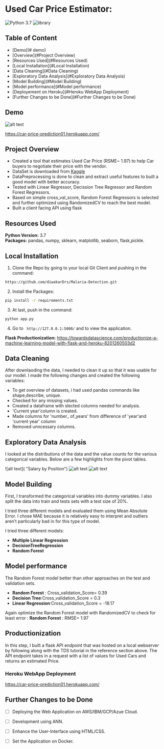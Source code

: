 # Used Car Price Estimator: 
 ![Python 3.7](https://img.shields.io/badge/Python-3.7-brightgreen.svg) ![library](https://img.shields.io/badge/Library-sklearn-orange.svg)
## Table of Content
  * [Demo](# demo)
  * [Overview](#Project Overview)
  * [Resources Used](#Resources Used)
  * [Local Installation](#Local Installation)
  * [Data Cleaning](#Data Cleaning)
  * [Exploratory Data Analysis](#Exploratory Data Analysis)
  * [Model Building](#Model Building)
  * [Model performance](#Model performance)
  * [Deployement on Heroku](#Heroku WebApp Deployment)
  * [Further Changes to be Done](#Further Changes to be Done)
  
## Demo
![alt text](https://github.com/ "Salary by Position")

https://car-price-prediction01.herokuapp.com/

## Project Overview 
* Created a tool that estimates Used Car Price (RSME~ 1.97) to help Car buyers to negotiate their price with the vendor.
* DataSet is downloaded from [Kaggle](https://www.kaggle.com/nehalbirla/vehicle-dataset-from-cardekho)
* DataPreprocessing is done to  clean and extract useful features to built a good model with better accuracy.
* Tested with Linear Regressor, Decission Tree Regressor and  Random Forest Regressors.
* Based on simple cross_val_score, Random Forest Regressors is selected and further optimized  using RandomizedCV to reach the best model.
* Built a client facing API using flask 

## Resources Used 
**Python Version:** 3.7  
**Packages:** pandas, numpy, sklearn, matplotlib, seaborn, flask,pickle.

## Local Installation
1. Clone the Repo by going to your local Git Client and pushing in the command: 
```sh
https://github.com/diwakarDrs/Malaria-Detection.git
```
2. Install the Packages: 
```sh
pip install -r requirements.txt
```
3. At last, push in the command:
```sh
python app.py
```
4. Go to ` http://127.0.0.1:5000/` and to view the application.

**Flask Productionization:** https://towardsdatascience.com/productionize-a-machine-learning-model-with-flask-and-heroku-8201260503d2

## Data Cleaning
After downlaoding the data, I needed to clean it up so that it was usable for our model. I made the following changes and created the following variables:

*	To get overview of datasets, i had used pandas commands like shape,describe, unique.
*	Checked for any missing values.
*	Created a dataframe with slected columns needed for analysis.
*	'Current year'column is created.
*	Made columns for 'number_ of_years' from difference of 'year'and 'current year' column
*	Removed  unncessary columns.

## Exploratory Data Analysis
I looked at the distributions of the data and the value counts for the various categorical variables. Below are a few highlights from the pivot tables. 

![alt text]( "Salary by Position")
![alt text](https://github.com/ "Job Opportunities by State")
![alt text](https://github.com/ "Correlations")

## Model Building 
First, I transformed the categorical variables into dummy variables. I also split the data into train and tests sets with a test size of 20%.   

I tried three different models and evaluated them using Mean Absolute Error. I chose MAE because it is relatively easy to interpret and outliers aren’t particularly bad in for this type of model.   

I tried three different models:
*	**Multiple Linear Regression** 
*	**DecisionTreeRegression** 
*	**Random Forest** 

## Model performance
The Random Forest model better than other approaches on the test and validation sets. 
*	**Random Forest** : Cross_validation_Score= 0.39
*	**Decision Tree**:Cross_validation_Score = 0.3
*	**Linear Regression**:Cross_validation_Score = -18.17

Again optimize the Random Forest model with RandomizedCV  to check for least error :
  **Random Forest** : RMSE= 1.97
  
  
## Productionization 
In this step, I built a flask API endpoint that was hosted on a local webserver by following along with the TDS tutorial in the reference section above. The API endpoint takes in a request with a list of values for Used Cars and returns an estimated Price. 


### Heroku WebApp Deployment

https://car-price-prediction01.herokuapp.com/

##  Further Changes to be Done

- [ ] Deploying the Web Application on AWS/IBM/GCP/Azue Cloud.
- [ ] Development using ANN.
- [ ] Enhance the User-Interface using HTML/CSS.
- [ ] Set the Application on Docker.




